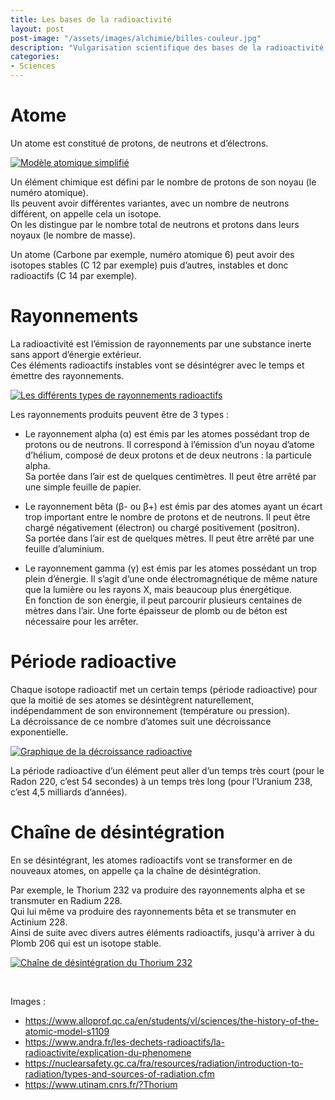 ```yaml
---
title: Les bases de la radioactivité
layout: post  
post-image: "/assets/images/alchimie/billes-couleur.jpg"  
description: "Vulgarisation scientifique des bases de la radioactivité."
categories:   
- Sciences
---
```


# Atome
 
Un atome est constitué de protons, de neutrons et d’électrons.  

<a data-fslightbox="post-image" href="/assets/images/radioactivité/modele-atomique-simplifie.jpg" data-alt="Modèle atomique simplifié">
                    <img src="/assets/images/radioactivité/modele-atomique-simplifie.jpg" alt="Modèle atomique simplifié">
</a>   
  
Un élément chimique est défini par le nombre de protons de son noyau (le numéro atomique).  
Ils peuvent avoir différentes variantes, avec un nombre de neutrons différent, on appelle cela un isotope.  
On les distingue par le nombre total de neutrons et protons dans leurs noyaux (le nombre de masse).  

Un atome (Carbone par exemple, numéro atomique 6) peut avoir des isotopes stables (C 12 par exemple) puis d’autres, instables et donc radioactifs (C 14 par exemple).

# Rayonnements

La radioactivité est l’émission de rayonnements par une substance inerte  sans apport d’énergie extérieur.  
Ces éléments radioactifs instables vont se désintégrer avec le temps et émettre des rayonnements.

<a data-fslightbox="post-image" href="/assets/images/radioactivité/rayonnements.jpg" data-alt="Les différents types de rayonnements radioactifs">
  <img src="/assets/images/radioactivité/rayonnements.jpg" alt="Les différents types de rayonnements radioactifs">
</a>  

Les rayonnements produits peuvent être de 3 types :

- Le rayonnement alpha (α) est émis par les atomes possédant trop de protons ou de neutrons. Il correspond à l’émission d’un noyau d’atome d’hélium, composé de deux protons et de deux neutrons : la particule alpha.  
  Sa portée dans l’air est de quelques centimètres. Il peut être arrêté par une simple feuille de papier.
  
  
- Le rayonnement bêta (β- ou β+) est émis par des atomes ayant un écart trop important entre le nombre de protons et de neutrons. Il peut être chargé négativement (électron) ou chargé positivement (positron).  
  Sa portée dans l’air est de quelques mètres. Il peut être arrêté par une feuille d’aluminium.
  
  
- Le rayonnement gamma (γ) est émis par les atomes possédant un trop plein d’énergie. Il s’agit d’une onde électromagnétique de même nature que la lumière ou les rayons X, mais beaucoup plus énergétique.  
  En fonction de son énergie, il peut parcourir plusieurs centaines de mètres dans l’air. Une forte épaisseur de plomb ou de béton est nécessaire pour les arrêter.

# Période radioactive

Chaque isotope radioactif met un certain temps (période radioactive) pour que la moitié de ses atomes se désintègrent naturellement, indépendamment de son environnement (température ou pression).  
La décroissance de ce nombre d’atomes suit une décroissance exponentielle.

<a data-fslightbox="post-image" href="/assets/images/radioactivité/decroissance-radioactive.jpg" data-alt="Graphique de la décroissance radioactive">
  <img src="/assets/images/radioactivité/decroissance-radioactive.jpg" alt="Graphique de la décroissance radioactive">
</a>  

La période radioactive d’un élément peut aller d’un temps très court (pour le Radon 220, c’est 54 secondes) à un temps très long (pour l’Uranium 238, c’est 4,5 milliards d’années).

# Chaîne de désintégration

En se désintégrant, les atomes radioactifs vont se transformer en de nouveaux atomes, on appelle ça la chaîne de désintégration.   
  
Par exemple, le Thorium 232 va produire des rayonnements alpha et se transmuter en Radium 228.   
Qui lui même va produire des rayonnements bêta et se transmuter en Actinium 228.  
Ainsi de suite avec divers autres éléments radioactifs, jusqu'à arriver à du Plomb 206 qui est un isotope stable.  

<a data-fslightbox="post-image" href="/assets/images/radioactivité/chaine-desintegration.jpg" data-alt="Chaîne de désintégration du Thorium 232">
  <img src="/assets/images/radioactivité/chaine-desintegration.jpg" alt="Chaîne de désintégration du Thorium 232">
</a>  

&nbsp; 
  

Images :  
- <https://www.alloprof.qc.ca/en/students/vl/sciences/the-history-of-the-atomic-model-s1109>
- <https://www.andra.fr/les-dechets-radioactifs/la-radioactivite/explication-du-phenomene>
- <https://nuclearsafety.gc.ca/fra/resources/radiation/introduction-to-radiation/types-and-sources-of-radiation.cfm>
- <https://www.utinam.cnrs.fr/?Thorium>

